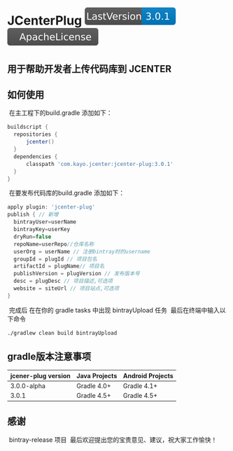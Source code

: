 # JCenterPlug [![](https://github.com/kayoSun/resource/blob/master/svgs/download3.0.0-alpha.svg)]() [![](https://github.com/kayoSun/resource/blob/master/svgs/apachelicense.svg)](LICENSE.txt)

## 用于帮助开发者上传代码库到 JCENTER

## 如何使用
  在主工程下的build.gradle 添加如下：
  
  ```groovy
 buildscript {
    repositories {
        jcenter()
    }
    dependencies {
        classpath 'com.kayo.jcenter:jcenter-plug:3.0.1'
    }
  }
```
  
  在要发布代码库的build.gradle 添加如下：
  
  ```groovy
apply plugin: 'jcenter-plug'
  publish { // 新增
    bintrayUser=userName
    bintrayKey=userKey
    dryRun=false
    repoName=userRepo//仓库名称
    userOrg = userName // 注册bintray时的username
    groupId = plugId // 项目包名
    artifactId = plugName// 项目名
    publishVersion = plugVersion // 发布版本号
    desc = plugDesc // 项目描述,可选项
    website = siteUrl // 项目站点,可选项
  }
```
  
  完成后 在在你的 gradle tasks 中出现 bintrayUpload 任务
  最后在终端中输入以下命令
  
  ```bash
  ./gradlew clean build bintrayUpload
```

##  gradle版本注意事项
  
| jcener-plug version | Java Projects | Android Projects |
|---------------------|---------------|------------------|
| 3.0.0-alpha         | Gradle 4.0+   | Gradle 4.1+      |
| 3.0.1               | Gradle 4.5+   | Gradle 4.5+      |


##  感谢
  bintray-release 项目
  最后欢迎提出您的宝贵意见、建议，祝大家工作愉快！
